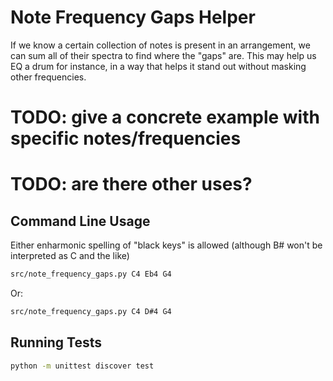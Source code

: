 # Note Frequency Gaps Helper

If we know a certain collection of notes is present in an arrangement, we can sum all of their spectra to find where the "gaps" are. This may help us EQ a drum for instance, in a way that helps it stand out without masking other frequencies.

# TODO: give a concrete example with specific notes/frequencies
# TODO: are there other uses?

## Command Line Usage
Either enharmonic spelling of "black keys" is allowed (although B# won't be interpreted as C and the like)
```sh
src/note_frequency_gaps.py C4 Eb4 G4
```
Or:
```sh
src/note_frequency_gaps.py C4 D#4 G4
```

## Running Tests
```sh
python -m unittest discover test
```
